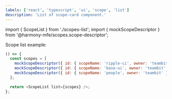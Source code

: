 ```yaml
---
labels: ['react', 'typescript', 'ui', 'scope', 'list']
description: 'List of scope-card component.'
---
```


import { ScopeList } from './scopes-list';
import { mockScopeDescriptor } from '@harmony-mfe/scopes.scope-descriptor';

Scope list example:

```js live
() => {
  const scopes = [
    mockScopeDescriptor({ id: { scopeName: 'ripple-ci', owner: 'teambit' } }),
    mockScopeDescriptor({ id: { scopeName: 'base-ui', owner: 'teambit' } }),
    mockScopeDescriptor({ id: { scopeName: 'people', owner: 'teambit' } }),
  ];

  return <ScopeList list={scopes} />;
};
```
